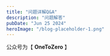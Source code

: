 ```yaml
---
title: "问题详解Q&A"
description: "问题解答"
pubDate: "Jun 25 2024"
heroImage: "/blog-placeholder-1.png"
---
```


公众号为【 **OneToZero** 】

